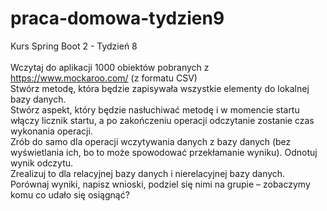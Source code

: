# praca-domowa-tydzien9
Kurs Spring Boot 2 - Tydzień 8
<br><br>
Wczytaj do aplikacji 1000 obiektów pobranych z https://www.mockaroo.com/ (z formatu CSV)<br>
Stwórz metodę, która będzie zapisywała wszystkie elementy do lokalnej bazy danych.<br>
Stwórz aspekt, który będzie nasłuchiwać metodę i w momencie startu włączy licznik startu, a po zakończeniu operacji odczytanie zostanie czas wykonania operacji.<br>
Zrób do samo dla operacji wczytywania danych z bazy danych (bez wyświetlania ich, bo to może spowodować przekłamanie wyniku). Odnotuj wynik odczytu.<br>
Zrealizuj to dla relacyjnej bazy danych i nierelacyjnej bazy danych. Porównaj wyniki, napisz wnioski, podziel się nimi na grupie – zobaczymy komu co udało się osiągnąć?<br>
